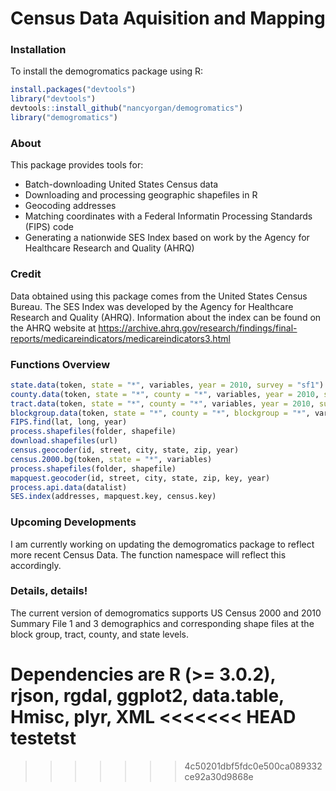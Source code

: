 # Census Data Aquisition and Mapping

### Installation

To install the demogromatics package using R:

```r
install.packages("devtools")
library("devtools")
devtools::install_github("nancyorgan/demogromatics")
library("demogromatics")
```

### About

This package provides tools for:
- Batch-downloading United States Census data
- Downloading and processing geographic shapefiles in R
- Geocoding addresses
- Matching coordinates with a Federal Informatin Processing Standards (FIPS) code
- Generating a nationwide SES Index based on work by the Agency for Healthcare Research and Quality (AHRQ)

### Credit

Data obtained using this package comes from the United States Census Bureau. The SES Index was developed by the Agency for Healthcare Research and Quality (AHRQ). Information about the index can be found on the AHRQ website at https://archive.ahrq.gov/research/findings/final-reports/medicareindicators/medicareindicators3.html 

### Functions Overview

```r
state.data(token, state = "*", variables, year = 2010, survey = "sf1")
county.data(token, state = "*", county = "*", variables, year = 2010, survey = "sf1")
tract.data(token, state = "*", county = "*", variables, year = 2010, survey = "sf1")
blockgroup.data(token, state = "*", county = "*", blockgroup = "*", variables, year = 2010, survey = "sf1")
FIPS.find(lat, long, year)
process.shapefiles(folder, shapefile)
download.shapefiles(url)
census.geocoder(id, street, city, state, zip, year)
census.2000.bg(token, state = "*", variables)
process.shapefiles(folder, shapefile)
mapquest.geocoder(id, street, city, state, zip, key, year)
process.api.data(datalist)
SES.index(addresses, mapquest.key, census.key)
```

### Upcoming Developments

I am currently working on updating the demogromatics package to reflect more recent Census Data. The function namespace will reflect this accordingly. 

### Details, details!
The current version of demogromatics supports US Census 2000 and 2010 Summary File 1 and 3 demographics and corresponding shape files at the block group, tract, county, and state levels.

Dependencies are R (>= 3.0.2), rjson, rgdal, ggplot2, data.table, Hmisc, plyr, XML
<<<<<<< HEAD
testetst
=======
>>>>>>> 4c50201dbf5fdc0e500ca089332ce92a30d9868e
